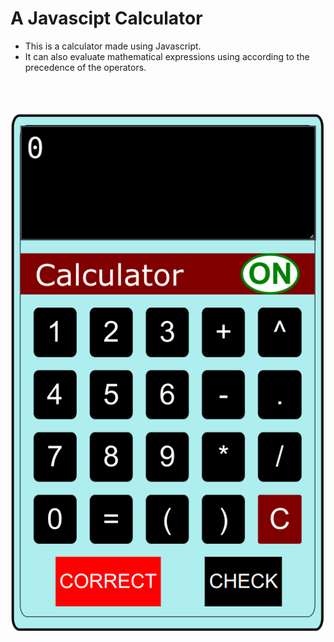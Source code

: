 # A Javascipt Calculator

<ul>
    <li> This is a calculator made using Javascript. </li>
    <li> It can also evaluate mathematical expressions using according to the precedence of the operators. </li>
</ul>

<br><br><br>
![A picture of the calculator](./calculator.png)